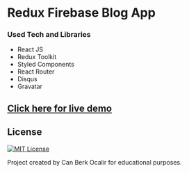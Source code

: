 # Redux Firebase Blog App

### Used Tech and Libraries
* React JS
* Redux Toolkit
* Styled Components
* React Router
* Disqus
* Gravatar

## [Click here for live demo](https://gleaming-bunny-a87b8c.netlify.app/)



## License

[![MIT License](https://img.shields.io/badge/License-MIT-green.svg)](https://choosealicense.com/licenses/mit/)

Project created by Can Berk Ocalir for educational purposes.
